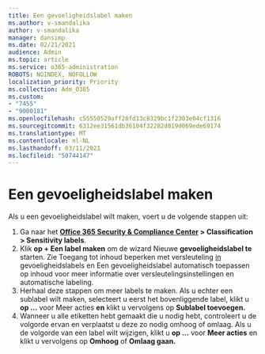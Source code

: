 ```yaml
---
title: Een gevoeligheidslabel maken
ms.author: v-smandalika
author: v-smandalika
manager: dansimp
ms.date: 02/21/2021
audience: Admin
ms.topic: article
ms.service: o365-administration
ROBOTS: NOINDEX, NOFOLLOW
localization_priority: Priority
ms.collection: Adm_O365
ms.custom:
- "7455"
- "9000181"
ms.openlocfilehash: c55550529aff28fd13c8329bc1f2303e04cf1316
ms.sourcegitcommit: 6312ee31561db36104f32282d019d069ede69174
ms.translationtype: MT
ms.contentlocale: nl-NL
ms.lasthandoff: 03/11/2021
ms.locfileid: "50744147"
---
```

# <a name="create-a-sensitivity-label"></a>Een gevoeligheidslabel maken

Als u een gevoeligheidslabel wilt maken, voert u de volgende stappen uit:

1. Ga naar het **[Office 365 Security & Compliance Center](https://sip.protection.office.com/) > Classification > Sensitivity labels**.
2. Klik **op + Een label maken** om de wizard Nieuwe **gevoeligheidslabel te** starten. Zie Toegang tot inhoud beperken met versleuteling [in](https://docs.microsoft.com/microsoft-365/compliance/encryption-sensitivity-labels) gevoeligheidslabels en [](https://docs.microsoft.com/microsoft-365/compliance/apply-sensitivity-label-automatically)Een gevoeligheidslabel automatisch toepassen op inhoud voor meer informatie over versleutelingsinstellingen en automatische labeling.
3. Herhaal deze stappen om meer labels te maken. Als u echter een sublabel wilt maken, selecteert u eerst het bovenliggende label, klikt u **op ...** voor Meer acties **en** klikt u vervolgens op **Sublabel toevoegen.**
4. Wanneer u alle etiketten hebt gemaakt die u nodig hebt, controleert u de volgorde ervan en verplaatst u deze zo nodig omhoog of omlaag. Als u de volgorde van een label wilt wijzigen, klikt u **op ...** voor **Meer acties** en klikt u vervolgens op **Omhoog** of **Omlaag gaan.** 
